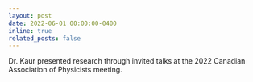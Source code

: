 ```yaml
---
layout: post
date: 2022-06-01 00:00:00-0400
inline: true
related_posts: false
---
```


Dr. Kaur presented research through invited talks at the 2022 Canadian Association of Physicists meeting.
